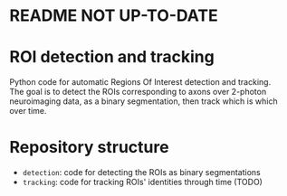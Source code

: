 # README NOT UP-TO-DATE

# ROI detection and tracking
Python code for automatic Regions Of Interest detection and tracking.  
The goal is to detect the ROIs corresponding to axons over 2-photon neuroimaging data, as a binary segmentation, then track which is which over time.

# Repository structure
  * `detection`: code for detecting the ROIs as binary segmentations
  * `tracking`: code for tracking ROIs' identities through time (TODO)

